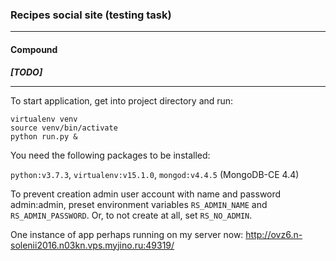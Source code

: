 ### Recipes social site (testing task)

---

#### Compound
***[TODO]***

---

To start application, get into project directory and run:
    
    virtualenv venv
    source venv/bin/activate
    python run.py &

You need the following packages to be installed:
    
`python:v3.7.3`, `virtualenv:v15.1.0`, `mongod:v4.4.5` (MongoDB-CE 4.4)

To prevent creation admin user account with name and password admin:admin,
preset environment variables `RS_ADMIN_NAME` and `RS_ADMIN_PASSWORD`.
Or, to not create at all, set `RS_NO_ADMIN`.

One instance of app perhaps running on my server now:
http://ovz6.n-solenii2016.n03kn.vps.myjino.ru:49319/